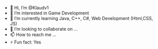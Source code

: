 - 👋 Hi, I’m @Klaudv1
- 👀 I’m interested in Game Development
- 🌱 I’m currently learning Java, C++, C#, Web Development (Html,CSS, JS)
- 💞️ I’m looking to collaborate on ...
- 📫 How to reach me ...
- ⚡ Fun fact: Yes

<!---
Klaudv1/Klaudv1 is a ✨ special ✨ repository because its `README.md` (this file) appears on your GitHub profile.
You can click the Preview link to take a look at your changes.
--->
